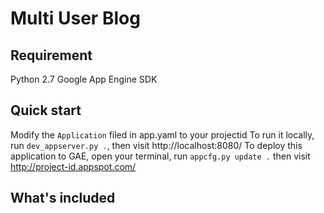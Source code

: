 # Multi User Blog


## Requirement
Python 2.7
Google App Engine SDK

## Quick start
Modify the `Application` filed in app.yaml to your projectid
To run it locally, run `dev_appserver.py .`, then visit http://localhost:8080/
To deploy this application to GAE, open your terminal, run `appcfg.py update .`
then visit http://project-id.appspot.com/

## What's included
